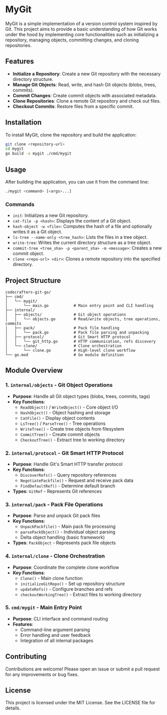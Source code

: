 # MyGit

MyGit is a simple implementation of a version control system inspired by Git. This project aims to provide a basic understanding of how Git works under the hood by implementing core functionalities such as initializing a repository, managing objects, committing changes, and cloning repositories.

## Features

- **Initialize a Repository**: Create a new Git repository with the necessary directory structure.
- **Manage Git Objects**: Read, write, and hash Git objects (blobs, trees, commits).
- **Commit Changes**: Create commit objects with associated metadata.
- **Clone Repositories**: Clone a remote Git repository and check out files.
- **Checkout Commits**: Restore files from a specific commit.

## Installation

To install MyGit, clone the repository and build the application:

```bash
git clone <repository-url>
cd mygit
go build -o mygit ./cmd/mygit
```

## Usage

After building the application, you can use it from the command line:

```bash
./mygit <command> [<args>...]
```

### Commands

- `init`: Initializes a new Git repository.
- `cat-file -p <hash>`: Displays the content of a Git object.
- `hash-object -w <file>`: Computes the hash of a file and optionally writes it as a Git object.
- `ls-tree --name-only <tree_hash>`: Lists the files in a tree object.
- `write-tree`: Writes the current directory structure as a tree object.
- `commit-tree <tree_sha> -p <parent_sha> -m <message>`: Creates a new commit object.
- `clone <repo-url> <dir>`: Clones a remote repository into the specified directory.

## Project Structure

```
codecrafters-git-go/
├── cmd/
│   └── mygit/
│       └── main.go           # Main entry point and CLI handling
├── internal/
│   ├── objects/              # Git object operations
│   │   └── objects.go        # Read/write objects, tree operations, commits
│   ├── pack/                 # Pack file handling
│   │   └── pack.go           # Pack file parsing and unpacking
│   ├── protocol/             # Git Smart HTTP protocol
│   │   └── git_http.go       # HTTP communication, refs discovery
│   └── clone/                # Clone orchestration
│       └── clone.go          # High-level clone workflow
└── go.mod                    # Go module definition
```

## Module Overview

### 1. `internal/objects` - Git Object Operations
- **Purpose**: Handle all Git object types (blobs, trees, commits, tags)
- **Key Functions**:
  - `ReadObject()` / `WriteObject()` - Core object I/O
  - `HashObject()` - Object hashing and storage
  - `CatFile()` - Display object contents
  - `LsTree()` / `ParseTree()` - Tree operations
  - `WriteTree()` - Create tree objects from filesystem
  - `CommitTree()` - Create commit objects
  - `CheckoutTree()` - Extract tree to working directory

### 2. `internal/protocol` - Git Smart HTTP Protocol
- **Purpose**: Handle Git's Smart HTTP transfer protocol
- **Key Functions**:
  - `DiscoverRefs()` - Query repository references
  - `NegotiatePackfile()` - Request and receive pack data
  - `FindDefaultRef()` - Determine default branch
- **Types**: `GitRef` - Represents Git references

### 3. `internal/pack` - Pack File Operations
- **Purpose**: Parse and unpack Git pack files
- **Key Functions**:
  - `UnpackPackfile()` - Main pack file processing
  - `parsePackObject()` - Individual object parsing
  - Delta object handling (basic framework)
- **Types**: `PackObject` - Represents pack file objects

### 4. `internal/clone` - Clone Orchestration
- **Purpose**: Coordinate the complete clone workflow
- **Key Functions**:
  - `Clone()` - Main clone function
  - `initializeGitRepo()` - Set up repository structure
  - `updateRefs()` - Configure branches and refs
  - `checkoutWorkingTree()` - Extract files to working directory

### 5. `cmd/mygit` - Main Entry Point
- **Purpose**: CLI interface and command routing
- **Features**:
  - Command-line argument parsing
  - Error handling and user feedback
  - Integration of all internal packages

## Contributing

Contributions are welcome! Please open an issue or submit a pull request for any improvements or bug fixes.

## License

This project is licensed under the MIT License. See the LICENSE file for details.
